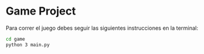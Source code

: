 # Game Project


Para correr el juego debes seguir las siguientes instrucciones en la terminal:

```sh
cd game
python 3 main.py
```
